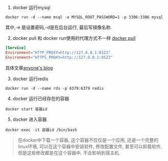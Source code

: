 1. docker 运行mysql
```shell
docker run -d --name msql -e MYSQL_ROOT_PASSWORD=1 -p 3306:3306 mysql  
```
其中,-e 是设置密码,-d是在后台运行, 最后写镜像名称.  

2. docker pull 和 docker run使用的代理方式不一样
[docker pull](/etc/systemd/system/docker.service.d/http-proxy.conf) 
```conf
[Service]
Environment="HTTP_PROXY=http://127.0.0.1:8123"
Environment="HTTPS_PROXY=http://127.0.0.1:8123"
```
具体文章[anyone's blog](https://neucrack.com/p/286)

3. docker 运行redis
```shell
docker run -d --name rds -p 6379:6379 redis  
``` 
4. docker 运行已经存在的容器
```shell
docker start 容器id
```
5. docker 进入容器
```shell
docker exec -it 容器id /bin/bash
```
> 在docker中下载一个容器, 这个容器不仅仅是一个应用, 还是一个完整的linux环境, 可以在这个容器中安装软件, 修改配置文件, 甚至可以卸载软件, 但是这些修改都是在这个容器中, 不会影响到宿主机.
